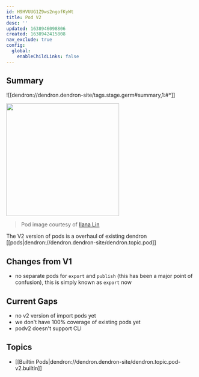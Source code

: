 ```yaml
---
id: H9HVUUG1Z9ws2ngofKyWt
title: Pod V2
desc: ''
updated: 1638946098806
created: 1638942415808
nav_exclude: true
config:
  global:
    enableChildLinks: false
---
```


## Summary

![[dendron://dendron.dendron-site/tags.stage.germ#summary,1:#*]]

<img src="https://foundation-prod-assetspublic53c57cce-8cpvgjldwysl.s3-us-west-2.amazonaws.com/assets/images/pods.png" height="300px"/>

> Pod image courtesy of [Ilana Lin](https://www.instagram.com/ilana_lin/)
 
The V2 version of pods is a overhaul of existing dendron [[pods|dendron://dendron.dendron-site/dendron.topic.pod]]

## Changes from V1
- no separate pods for `export` and `publish` (this has been a major point of confusion), this is simply known as `export` now

## Current Gaps
- no v2 version of import pods yet
- we don't have 100% coverage of existing pods yet 
- podv2 doesn't support CLI 

## Topics
- [[Builtin Pods|dendron://dendron.dendron-site/dendron.topic.pod-v2.builtin]]
